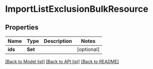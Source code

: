 # ImportListExclusionBulkResource

## Properties
Name | Type | Description | Notes
------------ | ------------- | ------------- | -------------
**ids** | **Set<Int>** |  | [optional] 

[[Back to Model list]](../README.md#documentation-for-models) [[Back to API list]](../README.md#documentation-for-api-endpoints) [[Back to README]](../README.md)



